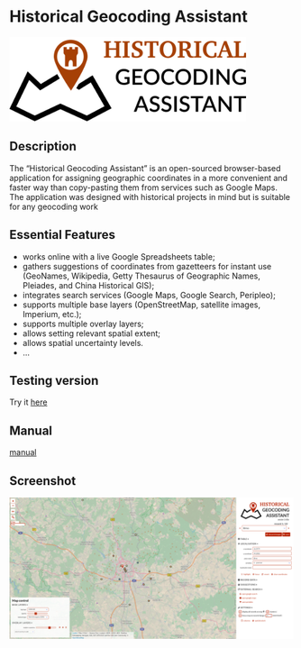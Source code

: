 # Historical Geocoding Assistant

<img src="./imgs/logo.png" alt="Historical Geocoding Assistant Logo" height="150" />

## Description

The “Historical Geocoding Assistant” is an open-sourced browser-based application for assigning geographic coordinates in a more convenient and faster way than copy-pasting them from services such as Google Maps. The application was designed with historical projects in mind but is suitable for any geocoding work

## Essential Features

- works online with a live Google Spreadsheets table;
- gathers suggestions of coordinates from gazetteers for instant use (GeoNames, Wikipedia, Getty Thesaurus of Geographic Names, Pleiades, and China Historical GIS);
- integrates search services (Google Maps, Google Search, Peripleo);
- supports multiple base layers (OpenStreetMap, satellite images, Imperium, etc.);
- supports multiple overlay layers;
- allows setting relevant spatial extent;
- allows spatial uncertainty levels.
- ...

## Testing version

Try it [here](http://hde.geogr.muni.cz/hga/)

## Manual

[manual](https://github.com/adammertel/historical-geocoder-assistant/tree/master/manual)

## Screenshot

![alt text](./imgs/layout.png "Historical Geocoding Assistant Screen")
